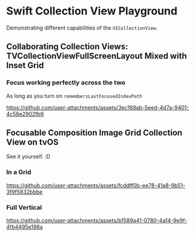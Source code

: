 # Swift Collection View Playground

Demonstrating different capabilities of the `UICollectionView`.

## Collaborating Collection Views: TVCollectionViewFullScreenLayout Mixed with Inset Grid

### Focus working perfectly across the two

As long as you turn on `remembersLastFocusedIndexPath`

https://github.com/user-attachments/assets/3ec168ab-5eed-4d7a-9401-4c58e2902fb9


## Focusable Composition Image Grid Collection View on tvOS

See it yourself. :D

### In a Grid

https://github.com/user-attachments/assets/fcddff0b-ee78-41a8-9b51-3f9f5832bbbe

### Full Vertical

https://github.com/user-attachments/assets/b1589a41-0780-4a14-9e9f-4fb4495e196a

